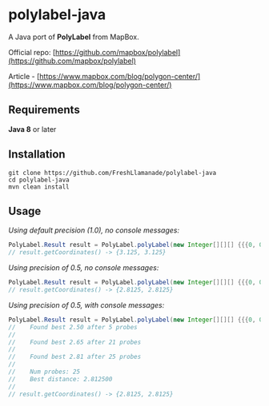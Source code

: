 # polylabel-java
A Java port of <b>PolyLabel</b> from MapBox.

Official repo: [https://github.com/mapbox/polylabel](https://github.com/mapbox/polylabel)

Article - [https://www.mapbox.com/blog/polygon-center/](https://www.mapbox.com/blog/polygon-center/)

## Requirements
<b>Java 8</b> or later

## Installation

```
git clone https://github.com/FreshLlamanade/polylabel-java
cd polylabel-java
mvn clean install
```

## Usage

<i>Using default precision (1.0), no console messages:</i>
```java
PolyLabel.Result result = PolyLabel.polyLabel(new Integer[][][] {{{0, 0}, {10, 0}, {0, 10}}})
// result.getCoordinates() -> {3.125, 3.125}
```
<i>Using precision of 0.5, no console messages:</i>
```java
PolyLabel.Result result = PolyLabel.polyLabel(new Integer[][][] {{{0, 0}, {10, 0}, {0, 10}}}, 0.5)
// result.getCoordinates() -> {2.8125, 2.8125}
```
<i>Using precision of 0.5, with console messages:</i>
```java
PolyLabel.Result result = PolyLabel.polyLabel(new Integer[][][] {{{0, 0}, {10, 0}, {0, 10}}}, 0.5, true)
//    Found best 2.50 after 5 probes
//
//    Found best 2.65 after 21 probes
//
//    Found best 2.81 after 25 probes
//
//    Num probes: 25
//    Best distance: 2.812500
//
// result.getCoordinates() -> {2.8125, 2.8125}
```
